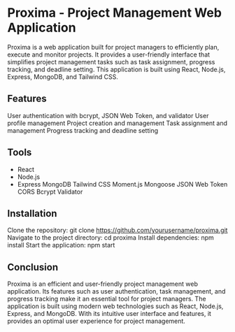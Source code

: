 # Proxima - Project Management Web Application
Proxima is a web application built for project managers to efficiently plan, execute and monitor projects. It provides a user-friendly interface that simplifies project management tasks such as task assignment, progress tracking, and deadline setting. This application is built using React, Node.js, Express, MongoDB, and Tailwind CSS.

## Features
User authentication with bcrypt, JSON Web Token, and validator
User profile management
Project creation and management
Task assignment and management
Progress tracking and deadline setting

## Tools
- React
- Node.js
- Express
MongoDB
Tailwind CSS
Moment.js
Mongoose
JSON Web Token
CORS
Bcrypt
Validator

## Installation
Clone the repository: git clone https://github.com/yourusername/proxima.git
Navigate to the project directory: cd proxima
Install dependencies: npm install
Start the application: npm start

## Conclusion
Proxima is an efficient and user-friendly project management web application. Its features such as user authentication, task management, and progress tracking make it an essential tool for project managers. The application is built using modern web technologies such as React, Node.js, Express, and MongoDB. With its intuitive user interface and features, it provides an optimal user experience for project management.
